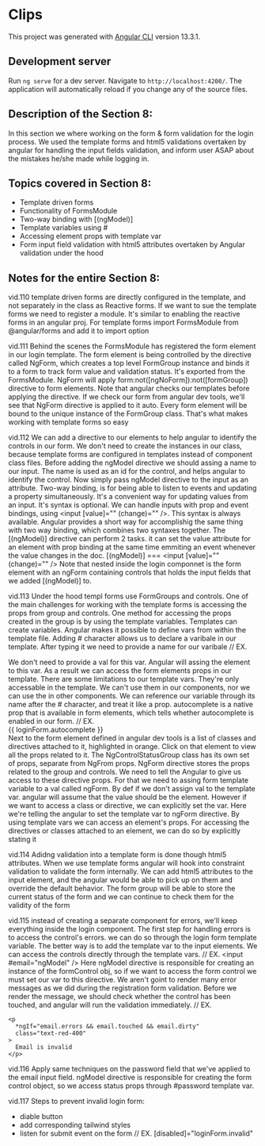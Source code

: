 # Clips

This project was generated with [Angular CLI](https://github.com/angular/angular-cli) version 13.3.1.

## Development server

Run `ng serve` for a dev server. Navigate to `http://localhost:4200/`. The application will automatically reload if you change any of the source files.

## Description of the Section 8:

In this section we where working on the form & form validation for the login process. We used the template forms and html5 validations overtaken by angular for handling the input fields validation, and inform user ASAP about the mistakes he/she made while logging in.

## Topics covered in Section 8:

- Template driven forms
- Functionality of FormsModule
- Two-way binding with [(ngModel)]
- Template variables using #
- Accessing element props with template var
- Form input field validation with html5 attributes overtaken by Angular validation under the hood

## Notes for the entire Section 8:

vid.110
template driven forms are directly configured in the template, and not separately in the class as Reactive forms.
If we want to sue the template forms we need to register a module. It's similar to enabling the reactive forms in an angular proj.
For template forms import FormsModule from @angular/forms and add it to import option

vid.111
Behind the scenes the FormsModule has registered the form element in our login template. The form element is being controlled by the directive called NgForm, which creates a top level FormGroup instance and binds it to a form to track form value and validation status. It's exported from the FormsModule. NgForm will apply form:not([ngNoForm]):not([formGroup]) directive to form elements. Note that angular checks our templates before applying the directive. If we check our form from angular dev tools, we'll see that NgForm directive is applied to it auto. Every form element will be bound to the unique instance of the FormGroup class. That's what makes working with template forms so easy

vid.112
We can add a directive to our elements to help angular to identify the controls in our form. We don't need to create the instances in our class, because template forms are configured in templates instead of component class files.
Before adding the ngModel directive we should assing a name to our input. The name is used as an id for the control, and helps angular to identify the control. Now simply pass ngModel directive to the input as an attribute.
Two-way binding, is for being able to listen to events and updating a property simultaneously. It's a convenient way for updating values from an input. It's syntax is optional. We can handle inputs with prop and event bindings, using <input [value]="" (change)="" />. This syntax is always available. Angular provides a short way for accomplishig the same thing with two way binding, which combines two syntaxes together. The [(ngModel)] directive can perform 2 tasks. it can set the value attribute for an element with prop binding at the same time emmiting an event whenever the value changes in the doc.
[(ngModel)] === <input [value]="" (change)="" />
Note that nested inside the login componnet is the form element with an ngForm containing controls that holds the input fields that we added [(ngModel)] to.

vid.113
Under the hood templ forms use FormGroups and controls. One of the main challenges for working with the template forms is accessing the props from group and controls. One method for accessing the props created in the group is by using the template variables. Templates can create variables. Angular makes it possible to define vars from within the template file. Adding # character allows us to declare a varibale in our template. After typing it we need to provide a name for our varibale
// EX.

<form #loginForm>
We don't need to provide a val for this var. Angular will assing the element to this var. As a result we can access the form elements props in our template. There are some limitations to our template vars. They're only accessable in the template. We can't use them in our components, nor we can use the in other components. We can reference our variable through its name after the # character, and treat it like a prop. autocomplete is a native prop that is available in form elements, which tells whether autocomplete is enabled in our form.
// EX.
<div>{{ loginForm.autocomplete }}</div>
Next to the form element defined in angular dev tools is a list of classes and directives attached to it, highlighted in orange. Click on that element to view all the props related to it. The NgControlStatusGroup class has its own set of props, separate from NgFrom props. NgForm directive stores the props related to the group and controls. We need to tell the Angular to give us access to these directive props. For that we need to assing form template variable to a val called ngForm. By def if we don't assign val to the template var. angular will assume that the value should be the element. However if we want to access a class or directive, we can explicitly set the var. Here we're telling the angular to set the template var to ngForm directive.
By using template vars we can access an element's props. For accessing the directives or classes attached to an element, we can do so by explicitly stating it

vid.114
Adidng validation into a template form is done though html5 attributes. When we use template forms angular will hook into constraint validation to validate the form internally. We can add html5 attributes to the input element, and the angular would be able to pick up on them and override the default behavior. The form group will be able to store the current status of the form and we can continue to check them for the validity of the form

vid.115
instead of creating a separate component for errors, we'll keep everything inside the login component. The first step for handling errors is to access the control's errors. we can do so through the login form template variable. The better way is to add the template var to the input elements. We can access the controls directly through the template vars.
// EX.
<input #email="ngModel" />
Here ngModel directive is responsible for creating an instance of the formControl obj, so if we want to access the form control we must set our var to this directive. We aren't goint to render many error messages as we did during the registration form validation. Before we render the message, we should check whether the control has been touched, and angular will run the validation immediately.
// EX.

```
<p
  *ngIf="email.errors && email.touched && email.dirty"
  class="text-red-400"
>
  Email is invalid
</p>
```

vid.116
Apply same techniques on the password field that we've applied to the email input field. ngModel directive is responsible for creating the form control object, so we access status props through #password template var.

vid.117
Steps to prevent invalid login form:

- diable button
- add corresponding tailwind styles
- listen for submit event on the form
  // EX.
  [disabled]="loginForm.invalid"
